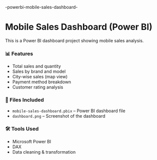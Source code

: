 -powerbi-mobile-sales-dashboard-
# Mobile Sales Dashboard (Power BI)

This is a Power BI dashboard project showing mobile sales analysis.

### 📊 Features
- Total sales and quantity
- Sales by brand and model
- City-wise sales (map view)
- Payment method breakdown
- Customer rating analysis

### 📁 Files Included
- `mobile-sales-dashboard.pbix` – Power BI dashboard file
- `dashboard.png` – Screenshot of the dashboard

### 🛠 Tools Used
- Microsoft Power BI
- DAX
- Data cleaning & transformation

